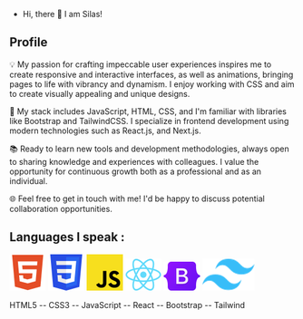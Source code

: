 - Hi, there 👋 I am Silas!


## Profile

💡 My passion for crafting impeccable user experiences inspires me to create responsive and interactive interfaces, as well as animations, bringing pages to life with vibrancy and dynamism. I enjoy working with CSS and aim to create visually appealing and unique designs.

💼 My stack includes JavaScript, HTML, CSS, and I'm familiar with libraries like Bootstrap and TailwindCSS. I specialize in frontend development using modern technologies such as React.js, and Next.js.

📚 Ready to learn new tools and development methodologies, always open to sharing knowledge and experiences with colleagues. I value the opportunity for continuous growth both as a professional and as an individual.

🌐 Feel free to get in touch with me! I'd be happy to discuss potential collaboration opportunities.

## Languages I speak :

![HTML5](icons/html5.png) ![CSS3](icons/CSS3.png) ![JavaScript](icons/javascript.png) ![React](icons/react.png) ![Bootstrap](icons/bootstrap.png) ![Tailwind](icons/tailwind.png) 
  

HTML5  --  CSS3  --  JavaScript  --  React   --  Bootstrap  --  Tailwind
    



